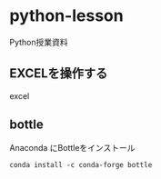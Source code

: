 # python-lesson
Python授業資料  

## EXCELを操作する
excel  

## bottle
Anaconda にBottleをインストール  
```
conda install -c conda-forge bottle
```
